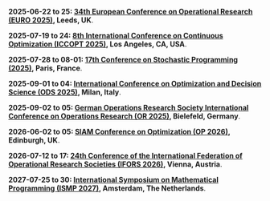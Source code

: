 **2025-06-22 to 25: [34th European Conference on Operational Research (EURO 2025)](https://euro2025leeds.uk "EURO 2025 explores operational research, covering optimization, decision theory, and data analytics. Topics include supply chain management, scheduling, and machine learning applications, with emphasis on practical and theoretical optimization in logistics and healthcare."), Leeds, UK**.

**2025-07-19 to 24: [8th International Conference on Continuous Optimization (ICCOPT 2025)](https://sites.google.com/view/iccopt2025 "ICCOPT 2025 focuses on continuous optimization, covering nonlinear programming, convex optimization, and algorithmic advancements. Topics include applications in machine learning, operations research, and control systems, emphasizing theoretical and computational optimization strategies for complex problems."), Los Angeles, CA, USA**.

**2025-07-28 to 08-01: [17th Conference on Stochastic Programming (2025)](https://icsp2025.org "This conference focuses on stochastic programming, covering two-stage models, chance constraints, and robust optimization. Topics include applications in energy, logistics, and finance, emphasizing computational methods for decision-making under uncertainty in stochastic environments."), Paris, France**.

**2025-09-01 to 04: [International Conference on Optimization and Decision Science (ODS 2025)](https://airoconference.it/ods2025 "ODS 2025 focuses on optimization and decision science, covering linear programming, heuristic methods, and game theory. Topics include applications in logistics, finance, and energy systems, emphasizing computational and mathematical approaches to optimal decision-making in complex systems."), Milan, Italy**.

**2025-09-02 to 05: [German Operations Research Society International Conference on Operations Research (OR 2025)](https://or2025.de/ "OR 2025 explores operations research, covering linear programming, combinatorial optimization, and decision theory. Topics include applications in logistics, healthcare, and energy planning, emphasizing computational and mathematical methods for optimizing complex systems and decision-making processes."), Bielefeld, Germany**.

**2026-06-02 to 05: [SIAM Conference on Optimization (OP 2026)](https://www.siam.org/conferences-events/siam-conferences/op26/ "OP 2026 focuses on optimization, covering linear programming, nonlinear optimization, and stochastic methods. Topics include applications in machine learning, logistics, and energy systems, emphasizing computational algorithms and theoretical advances for solving complex optimization problems."), Edinburgh, UK**.

**2026-07-12 to 17: [24th Conference of the International Federation of Operational Research Societies (IFORS 2026)](https://www.ifors2026.at/home/ "IFORS 2026 focuses on operational research, covering optimization, decision analysis, and simulation. Topics include applications in logistics, healthcare, and energy systems, emphasizing computational and analytical methods for solving complex operational and management problems."), Vienna, Austria**.

**2027-07-25 to 30: [International Symposium on Mathematical Programming (ISMP 2027)](https://vu.nl/en/events/2027/international-symposium-on-mathematical-programming-2027 "ISMP 2027 focuses on mathematical programming, covering linear and nonlinear optimization, integer programming, and stochastic optimization. Topics include applications in logistics, machine learning, and energy, emphasizing computational and theoretical methods for optimization challenges."), Amsterdam, The Netherlands**.

